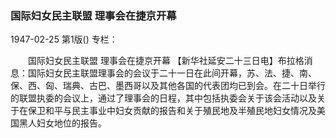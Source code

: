 ### 国际妇女民主联盟  理事会在捷京开幕

1947-02-25
第1版()
专栏：

　　国际妇女民主联盟
    理事会在捷京开幕
    【新华社延安二十三日电】布拉格消息：国际妇女民主联盟理事会的会议于二十一日在此间开幕，苏、法、捷、南、保、西、匈、瑞典、古巴、墨西哥以及其他各国的代表团均已到会。在二十日举行的联盟执委的会议上，通过了理事会的日程，其中包括执委会关于该会活动以及关于在保卫和平与民主事业中妇女贡献的报告和关于殖民地及半殖民地妇女情况及美国黑人妇女地位的报告。
